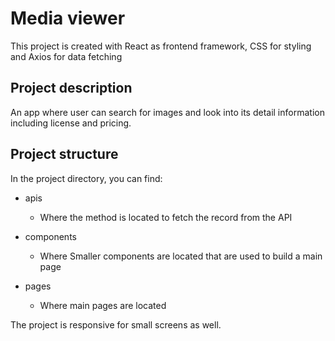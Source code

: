 # Media viewer

This project is created with React as frontend framework, CSS for styling and Axios for data fetching

## Project description

An app where user can search for images and look into its detail information including license and pricing.

## Project structure

In the project directory, you can find:

- apis

  - Where the method is located to fetch the record from the API

- components

  - Where Smaller components are located that are used to build a main page

- pages
  - Where main pages are located

The project is responsive for small screens as well.

